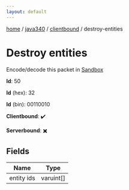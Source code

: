 ```yaml
---
layout: default
---
```


[home](/)  /  [java340](/protocol/java340)  /  [clientbound](/protocol/java340/clientbound)  /  destroy-entities

# Destroy entities

Encode/decode this packet in [Sandbox](../../../sandbox/java340#Clientbound.DestroyEntities)

**Id**: 50

**Id** (hex): 32

**Id** (bin): 00110010

**Clientbound**: ✔️

**Serverbound**: ✖️

## Fields

Name | Type
---|---
entity ids | varuint[]
